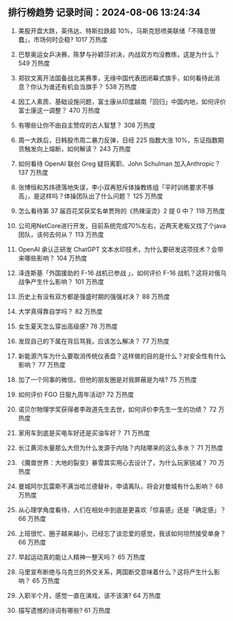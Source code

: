 
## 排行榜趋势 记录时间：2024-08-06 13:24:34
  
  1. 美股开盘大跌，英伟达、特斯拉跌超 10%，马斯克怒喷美联储「不降息很蠢」，市场何时企稳? 1017 万热度
    
  2. 巴黎奥运女乒决赛，陈梦与孙颖莎对决，内战双方均没教练，这是为什么？ 549 万热度
    
  3. 郑钦文离开法国备战北美赛季，无缘中国代表团闭幕式旗手，如何看待此消息？你认为谁还有机会当旗手？ 538 万热度
    
  4. 因工人素质、基础设施问题，富士康从印度越南「回归」中国内地，如何评价富士康这一调整？ 470 万热度
    
  5. 有哪些让你不由自主赞叹的古人智慧？ 308 万热度
    
  6. 周一大跌后，日韩股市周二暴力反弹，日经 225 指数大涨 10%，东证指数期货触发向上熔断，如何解读？ 243 万热度
    
  7. 如何看待 OpenAI 联创 Greg 疑将离职、John Schulman 加入Anthropic？ 137 万热度
    
  8. 张博恒和苏炜德落地失误，李小双再怒斥体操教练组「平时训练要求不够高」，是这样吗？体操团队出了什么问题？ 125 万热度
    
  9. 怎么看待第 37 届百花奖获奖名单贾玲的《热辣滚烫》2 提 0 中？ 118 万热度
    
  10. 公司用NetCore进行开发，目前系统完成70%左右，近两天老板又找了个java团队，该何去何从？ 113 万热度
    
  11. OpenAI  承认正研发  ChatGPT  文本水印技术，为什么要研发这项技术？会带来哪些影响？ 104 万热度
    
  12. 泽连斯基「外国援助的 F-16 战机已参战 」，如何评价 F-16 战机？这将对俄乌战争产生什么影响？ 101 万热度
    
  13. 历史上有没有双方都是强盛时期的强强对决？ 88 万热度
    
  14. 大学真得靠自学吗？ 82 万热度
    
  15. 女生夏天怎么穿出高级感? 78 万热度
    
  16. 发现自己的下属在背后骂我，应该怎么解决？ 77 万热度
    
  17. 新能源汽车为什么要取消传统仪表盘？这样做的目的是什么？对安全性有什么影响？ 77 万热度
    
  18. 加了一个同事的微信，但他的朋友圈是对我屏蔽是为啥? 75 万热度
    
  19. 如何评价 FGO 日服九周年活动? 72 万热度
    
  20. 诺贝尔物理学奖获得者李政道先生去世，如何评价李先生一生的功绩？ 72 万热度
    
  21. 家用车到底是买电车好还是买油车好？ 71 万热度
    
  22. 长江黄河水量那么大但为什么发源于内陆？内陆哪来的这么多水？ 71 万热度
    
  23. 《魔兽世界：大地的裂变》暴雪其实用心去设计了，为什么玩家锐减？ 70 万热度
    
  24. 曼城阿尔瓦雷斯不满当哈兰德替补，申请离队，将会对曼城有什么影响？ 68 万热度
    
  25. 从心理学角度看待，人们在相处中到底是更喜欢「惊喜感」还是「确定感」？ 66 万热度
    
  26. 上班很忙、圈子越来越小，已经忘了谈恋爱的感觉，我该如何坦然接受单身？ 66 万热度
    
  27. 早起运动真的能让人精神一整天吗？ 65 万热度
    
  28. 马里宣布断绝与乌克兰的外交关系，两国断交意味着什么？这将产生什么影响？ 65 万热度
    
  29. 入职半个月，感觉一直在演戏，该不该演? 64 万热度
    
  30. 描写遗憾的诗词有哪些? 61 万热度
    